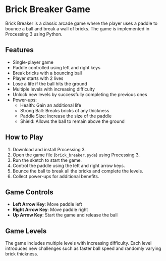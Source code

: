 # Brick Breaker Game

Brick Breaker is a classic arcade game where the player uses a paddle to bounce a ball and break a wall of bricks. The game is implemented in Processing 3 
using Python.

## Features

- Single-player game
- Paddle controlled using left and right keys
- Break bricks with a bouncing ball
- Player starts with 2 lives
- Lose a life if the ball hits the ground
- Multiple levels with increasing difficulty
- Unlock new levels by successfully completing the previous ones
- Power-ups:
  - Health: Gain an additional life
  - Strong Ball: Breaks bricks of any thickness
  - Paddle Size: Increase the size of the paddle
  - Shield: Allows the ball to remain above the ground

## How to Play

1. Download and install Processing 3.
2. Open the game file (`brick_breaker.pyde`) using Processing 3.
3. Run the sketch to start the game.
4. Control the paddle using the left and right arrow keys.
5. Bounce the ball to break all the bricks and complete the levels.
6. Collect power-ups for additional benefits.

## Game Controls

- **Left Arrow Key**: Move paddle left
- **Right Arrow Key**: Move paddle right
- **Up Arrow Key**: Start the game and release the ball

## Game Levels

The game includes multiple levels with increasing difficulty. Each level introduces new challenges such as faster ball speed and randomly varying brick 
thickness.
